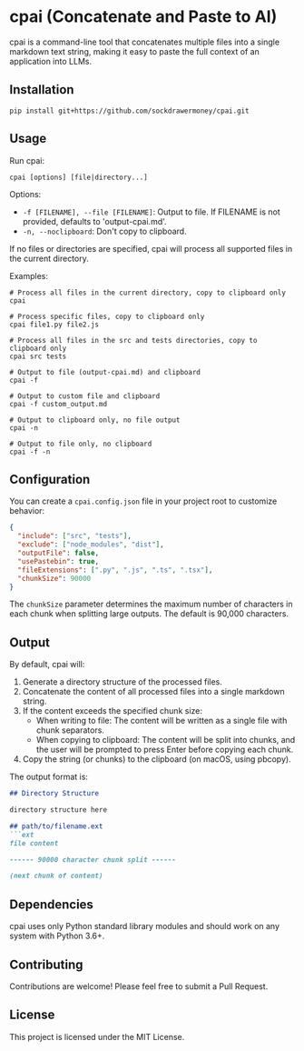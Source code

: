 # cpai (Concatenate and Paste to AI)

cpai is a command-line tool that concatenates multiple files into a single markdown text string, making it easy to paste the full context of an application into LLMs.

## Installation

   ```
   pip install git+https://github.com/sockdrawermoney/cpai.git
   ```

## Usage

Run cpai:

```
cpai [options] [file|directory...]
```

Options:
- `-f [FILENAME], --file [FILENAME]`: Output to file. If FILENAME is not provided, defaults to 'output-cpai.md'.
- `-n, --noclipboard`: Don't copy to clipboard.

If no files or directories are specified, cpai will process all supported files in the current directory.

Examples:
```
# Process all files in the current directory, copy to clipboard only
cpai

# Process specific files, copy to clipboard only
cpai file1.py file2.js

# Process all files in the src and tests directories, copy to clipboard only
cpai src tests

# Output to file (output-cpai.md) and clipboard
cpai -f

# Output to custom file and clipboard
cpai -f custom_output.md

# Output to clipboard only, no file output
cpai -n

# Output to file only, no clipboard
cpai -f -n
```

## Configuration

You can create a `cpai.config.json` file in your project root to customize behavior:

```json
{
  "include": ["src", "tests"],
  "exclude": ["node_modules", "dist"],
  "outputFile": false,
  "usePastebin": true,
  "fileExtensions": [".py", ".js", ".ts", ".tsx"],
  "chunkSize": 90000
}
```

The `chunkSize` parameter determines the maximum number of characters in each chunk when splitting large outputs. The default is 90,000 characters.

## Output

By default, cpai will:
1. Generate a directory structure of the processed files.
2. Concatenate the content of all processed files into a single markdown string.
3. If the content exceeds the specified chunk size:
   - When writing to file: The content will be written as a single file with chunk separators.
   - When copying to clipboard: The content will be split into chunks, and the user will be prompted to press Enter before copying each chunk.
4. Copy the string (or chunks) to the clipboard (on macOS, using pbcopy).

The output format is:

```markdown
## Directory Structure

directory structure here

## path/to/filename.ext
```ext
file content

------ 90000 character chunk split ------

(next chunk of content)
```

## Dependencies

cpai uses only Python standard library modules and should work on any system with Python 3.6+.

## Contributing

Contributions are welcome! Please feel free to submit a Pull Request.

## License

This project is licensed under the MIT License.
